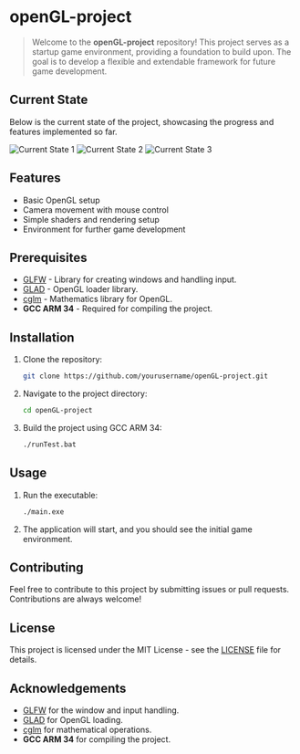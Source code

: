 # openGL-project

>Welcome to the **openGL-project** repository! This project serves as a startup game environment, providing a foundation to build upon.
>The goal is to develop a flexible and extendable framework for future game development.

## Current State

Below is the current state of the project, showcasing the progress and features implemented so far.

![Current State 1](https://media.giphy.com/media/v1.Y2lkPTc5MGI3NjExMnRrNHA3cGg5Y2loczl0djk1ZjJ4MHo5N2Ezb2tyNzBndTdrbGhtNSZlcD12MV9pbnRlcm5hbF9naWZfYnlfaWQmY3Q9Zw/8M4uldLPvE6YIuTgKN/giphy.gif)
![Current State 2](path_to_your_gif_2.gif)
![Current State 3](path_to_your_gif_3.gif)


## Features

- Basic OpenGL setup
- Camera movement with mouse control
- Simple shaders and rendering setup
- Environment for further game development

## Prerequisites

- [GLFW](https://www.glfw.org/) - Library for creating windows and handling input.
- [GLAD](https://glad.dav1d.de/) - OpenGL loader library.
- [cglm](https://github.com/recp/cglm) - Mathematics library for OpenGL.
- **GCC ARM 34** - Required for compiling the project.

## Installation

1. Clone the repository:
    ```bash
    git clone https://github.com/yourusername/openGL-project.git
    ```
2. Navigate to the project directory:
    ```bash
    cd openGL-project
    ```
3. Build the project using GCC ARM 34:
    ```bash
    ./runTest.bat
    ```

## Usage

1. Run the executable:
    ```bash
    ./main.exe
    ```
2. The application will start, and you should see the initial game environment.

## Contributing

Feel free to contribute to this project by submitting issues or pull requests. Contributions are always welcome!

## License

This project is licensed under the MIT License - see the [LICENSE](LICENSE) file for details.

## Acknowledgements

- [GLFW](https://www.glfw.org/) for the window and input handling.
- [GLAD](https://glad.dav1d.de/) for OpenGL loading.
- [cglm](https://github.com/recp/cglm) for mathematical operations.
- **GCC ARM 34** for compiling the project.

